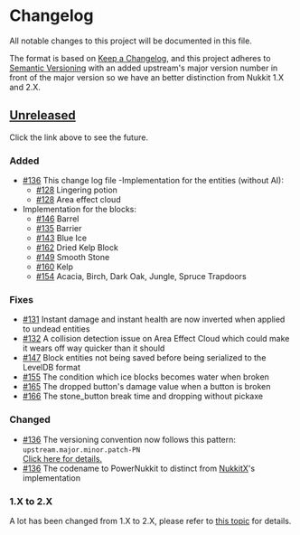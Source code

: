 # Changelog
All notable changes to this project will be documented in this file.

The format is based on [Keep a Changelog](https://keepachangelog.com/en/1.0.0/),
and this project adheres to [Semantic Versioning](https://semver.org/spec/v2.0.0.html) 
with an added upstream's major version number in front of the major version so we have an better distinction from
Nukkit 1.X and 2.X.

## [Unreleased]
Click the link above to see the future.

### Added
- [#136] This change log file
-Implementation for the entities (without AI):
    - [#128] Lingering potion
    - [#128] Area effect cloud
- Implementation for the blocks:
    - [#146] Barrel
    - [#135] Barrier 
    - [#143] Blue Ice
    - [#162] Dried Kelp Block
    - [#149] Smooth Stone
    - [#160] Kelp
    - [#154] Acacia, Birch, Dark Oak, Jungle, Spruce Trapdoors

### Fixes
- [#131] Instant damage and instant health are now inverted when applied to undead entities
- [#132] A collision detection issue on Area Effect Cloud which could make it wears off way quicker than it should
- [#147] Block entities not being saved before being serialized to the LevelDB format
- [#155] The condition which ice blocks becomes water when broken
- [#165] The dropped button's damage value when a button is broken
- [#166] The stone_button break time and dropping without pickaxe

### Changed
- [#136] The versioning convention now follows this pattern:<br>`upstream.major.minor.patch-PN`<br>[Click here for details.](https://github.com/GameModsBR/PowerNukkit/blob/7912aa4be68e94a52762361c2d5189b7bbc58d2a/pom.xml#L8-L14)
- [#136] The codename to PowerNukkit to distinct from [NukkitX]'s implementation

### 1.X to 2.X
A lot has been changed from 1.X to 2.X, please refer to [this topic](https://nukkitx.com/threads/nukkit-2-0-alpha.602/)
for details.

[Unreleased]: https://github.com/GameModsBR/PowerNukkit/compare/477db9d7c3dfa4182c3e73d0aec9744ccd7fb658...2.0-migration

[NukkitX]: https://github.com/NukkitX/Nukkit

[#128]: https://github.com/GameModsBR/PowerNukkit/pull/128
[#131]: https://github.com/GameModsBR/PowerNukkit/pull/131
[#132]: https://github.com/GameModsBR/PowerNukkit/pull/132
[#135]: https://github.com/GameModsBR/PowerNukkit/pull/135
[#136]: https://github.com/GameModsBR/PowerNukkit/pull/136
[#143]: https://github.com/GameModsBR/PowerNukkit/pull/143
[#146]: https://github.com/GameModsBR/PowerNukkit/pull/146
[#147]: https://github.com/GameModsBR/PowerNukkit/pull/147
[#149]: https://github.com/GameModsBR/PowerNukkit/pull/149
[#154]: https://github.com/GameModsBR/PowerNukkit/pull/154
[#155]: https://github.com/GameModsBR/PowerNukkit/pull/155
[#160]: https://github.com/GameModsBR/PowerNukkit/pull/160
[#162]: https://github.com/GameModsBR/PowerNukkit/pull/162
[#165]: https://github.com/GameModsBR/PowerNukkit/pull/165
[#166]: https://github.com/GameModsBR/PowerNukkit/pull/166
